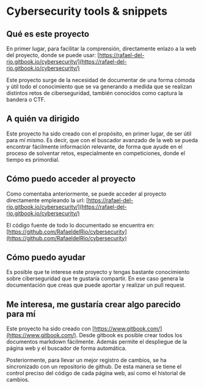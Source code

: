 # Cybersecurity tools & snippets

## Qué es este proyecto

En primer lugar, para facilitar la comprensión, directamente enlazo a la web del proyecto, donde se puede usar: [https://rafael-del-rio.gitbook.io/cybersecurity/](https://rafael-del-rio.gitbook.io/cybersecurity/)

Este proyecto surge de la necesidad de documentar de una forma cómoda y útil todo el conocimiento que se va generando a medida que se realizan distintos retos de ciberseguridad, también conocidos como captura la bandera o CTF.

## A quién va dirigido

Este proyecto ha sido creado con el propósito, en primer lugar, de ser útil para mí mismo. Es decir, que con el buscador avanzado de la web se pueda encontrar fácilmente información relevante, de forma que ayude en el proceso de solventar retos, especialmente en competiciones, donde el tiempo es primordial.

## Cómo puedo acceder al proyecto

Como comentaba anteriormente, se puede acceder al proyecto directamente empleando la url: [https://rafael-del-rio.gitbook.io/cybersecurity/](https://rafael-del-rio.gitbook.io/cybersecurity/)

El código fuente de todo lo documentado se encuentra en: [https://github.com/RafaeldelRio/cybersecurity](https://github.com/RafaeldelRio/cybersecurity)

## Cómo puedo ayudar

Es posible que te interese este proyecto y tengas bastante conocimiento sobre ciberseguridad que te gustaría compartir. En ese caso genera la documentación que creas que puede aportar y realizar un pull request.

## Me interesa, me gustaría crear algo parecido para mí

Este proyecto ha sido creado con [https://www.gitbook.com/](https://www.gitbook.com/). Desde gitbook es posible crear todos los documentos markdown fácilmente. Además permite el despliegue de la página web y el buscador de forma automática.

Posteriormente, para llevar un mejor registro de cambios, se ha sincronizado con un repositorio de github. De esta manera se tiene el control preciso del código de cada página web, así como el historial de cambios.&#x20;
